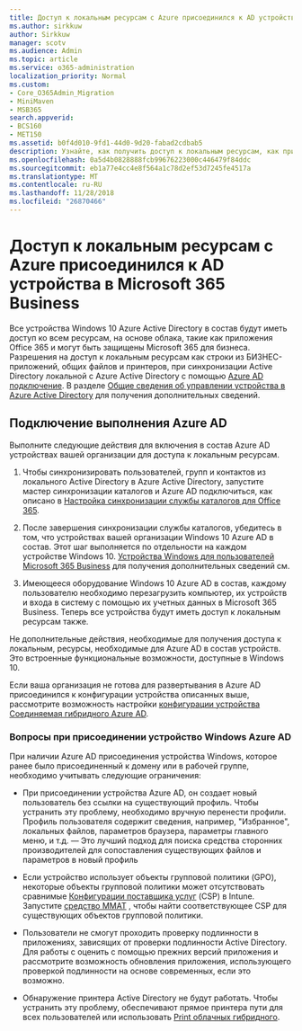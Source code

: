 ```yaml
---
title: Доступ к локальным ресурсам с Azure присоединился к AD устройства в Microsoft 365 Business
ms.author: sirkkuw
author: Sirkkuw
manager: scotv
ms.audience: Admin
ms.topic: article
ms.service: o365-administration
localization_priority: Normal
ms.custom:
- Core_O365Admin_Migration
- MiniMaven
- MSB365
search.appverid:
- BCS160
- MET150
ms.assetid: b0f4d010-9fd1-44d0-9d20-fabad2cdbab5
description: Узнайте, как получить доступ к локальным ресурсам, как приложения бизнес-систем, общих файлов и принтеры с Azure Active Directory в состав Windows 10 устройства.
ms.openlocfilehash: 0a5d4b0828888fcb99676223000c446479f84ddc
ms.sourcegitcommit: eb1a77e4cc4e8f564a1c78d2ef53d7245fe4517a
ms.translationtype: MT
ms.contentlocale: ru-RU
ms.lasthandoff: 11/28/2018
ms.locfileid: "26870466"
---
```

# <a name="access-on-premises-resources-from-an-azure-ad-joined-device-in-microsoft-365-business"></a>Доступ к локальным ресурсам с Azure присоединился к AD устройства в Microsoft 365 Business

Все устройства Windows 10 Azure Active Directory в состав будут иметь доступ ко всем ресурсам, на основе облака, такие как приложения Office 365 и могут быть защищены Microsoft 365 для бизнеса. Разрешения на доступ к локальным ресурсам как строки из БИЗНЕС-приложений, общих файлов и принтеров, при синхронизации Active Directory локальной с Azure Active Directory с помощью [Azure AD подключение](https://docs.microsoft.com/en-us/azure/active-directory/connect/active-directory-aadconnect). В разделе [Общие сведения об управлении устройства в Azure Active Directory](https://docs.microsoft.com/en-us/azure/active-directory/device-management-introduction) для получения дополнительных сведений. 
  
## <a name="run-azure-ad-connect"></a>Подключение выполнения Azure AD

Выполните следующие действия для включения в состав Azure AD устройствах вашей организации для доступа к локальным ресурсам.
  
1. Чтобы синхронизировать пользователей, групп и контактов из локального Active Directory в Azure Active Directory, запустите мастер синхронизации каталогов и Azure AD подключиться, как описано в [Настройка синхронизации службы каталогов для Office 365](https://support.office.com/article/1b3b5318-6977-42ed-b5c7-96fa74b08846).
    
2. После завершения синхронизации службы каталогов, убедитесь в том, что устройствах вашей организации Windows 10 Azure AD в состав. Этот шаг выполняется по отдельности на каждом устройстве Windows 10. [Устройства Windows для пользователей Microsoft 365 Business](set-up-windows-devices.md) для получения дополнительных сведений см. 
    
3. Имеющееся оборудование Windows 10 Azure AD в состав, каждому пользователю необходимо перезагрузить компьютер, их устройств и входа в систему с помощью их учетных данных в Microsoft 365 Business. Теперь все устройства будут иметь доступ к локальным ресурсам также.
    
Не дополнительные действия, необходимые для получения доступа к локальным, ресурсы, необходимые для Azure AD в состав устройств. Это встроенные функциональные возможности, доступные в Windows 10. 
  
Если ваша организация не готова для развертывания в Azure AD присоединился к конфигурации устройства описанных выше, рассмотрите возможность настройки [конфигурации устройства Соединяемая гибридного Azure AD](manage-windows-devices.md).
  
### <a name="considerations-when-joining-your-windows-devices-to-azure-ad"></a>Вопросы при присоединении устройство Windows Azure AD

При наличии Azure AD присоединения устройства Windows, которое ранее было присоединенный к домену или в рабочей группе, необходимо учитывать следующие ограничения:
  
- При присоединении устройства Azure AD, он создает новый пользователь без ссылки на существующий профиль. Чтобы устранить эту проблему, необходимо вручную перенести профили. Профиль пользователя содержит сведения, например, "Избранное", локальных файлов, параметров браузера, параметры главного меню, и т.д. — Это лучший подход для поиска средства сторонних производителей для сопоставления существующих файлов и параметров в новый профиль
    
- Если устройство использует объекты групповой политики (GPO), некоторые объекты групповой политики может отсутствовать сравнимые [Конфигурации поставщика услуг](https://docs.microsoft.com/windows/configuration/provisioning-packages/how-it-pros-can-use-configuration-service-providers) (CSP) в Intune. Запустите [средство MMAT](https://www.microsoft.com/download/details.aspx?id=45520) , чтобы найти соответствующее CSP для существующих объектов групповой политики. 
    
- Пользователи не смогут проходить проверку подлинности в приложениях, зависящих от проверки подлинности Active Directory. Для работы с оценить с помощью прежних версий приложения и рассмотрите возможность обновления приложения, использующего проверкой подлинности на основе современных, если это возможно.
    
- Обнаружение принтера Active Directory не будут работать. Чтобы устранить эту проблему, обеспечивают прямое принтера пути для всех пользователей или использовать [Print облачных гибридного](https://docs.microsoft.com/windows-server/administration/hybrid-cloud-print/hybrid-cloud-print-deploy).
    

